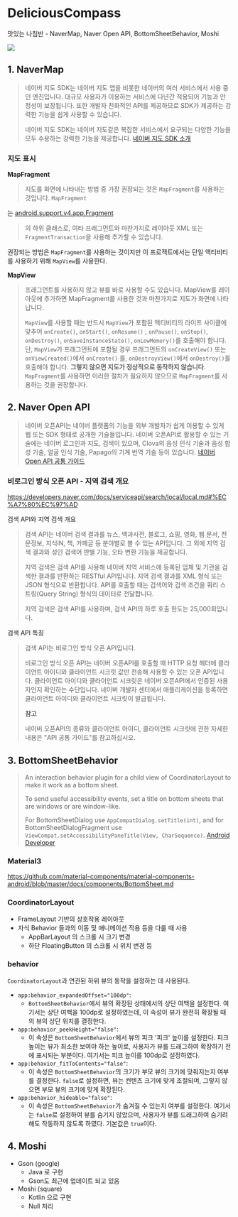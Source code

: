 # DeliciousCompass

맛있는 나침반 - NaverMap, Naver Open API, BottomSheetBehavior, Moshi

![](README_images/맛있는나침반.gif)

## 1. NaverMap

> 네이버 지도 SDK는 네이버 지도 앱을 비롯한 네이버의 여러 서비스에서 사용 중인 엔진입니다. 대규모 사용자가 이용하는 서비스에 다년간 적용되어 기능과 안정성이 보장됩니다.
> 또한 개발자 친화적인 API를 제공하므로 SDK가 제공하는 강력한 기능을 쉽게 사용할 수 있습니다.
>
> 네이버 지도 SDK는 네이버 지도같은 복잡한 서비스에서 요구되는 다양한 기능을 모두 수용하는 강력한 기능을 제공합니다.
> [네이버 지도 SDK 소개](https://navermaps.github.io/android-map-sdk/guide-ko/0.html)

### 지도 표시

**MapFragment**
> 지도를 화면에 나타내는 방법 중 가장 권장되는 것은 `MapFragment`를 사용하는 것입니다. `MapFragment`
>
는 [android.support.v4.app.Fragment](https://developer.android.com/reference/android/support/v4/app/Fragment)
> 의
> 하위 클래스로, 여타 프래그먼트와 마찬가지로 레이아웃 XML 또는 `FragmentTransaction`을 사용해 추가할 수 있습니다.

권장되는 방법은 `MapFragment`를 사용하는 것이지만 이 프로젝트에서는 단일 액티비티를 사용하기 위해 `MapView`를 사용한다.

**MapView**
> 프래그먼트를 사용하지 않고 뷰를 바로 사용할 수도 있습니다. MapView를 레이아웃에 추가하면 MapFragment를 사용한 것과 마찬가지로 지도가 화면에 나타납니다.
>
> `MapView`를 사용할 때는 반드시 `MapView`가 포함된 액티비티의 라이프 사이클에 맞추어 `onCreate()`, `onStart()`, `onResume()`
> , `onPause()`, `onStop()`, `onDestroy()`, `onSaveInstanceState()`, `onLowMemory()`를 호출해야 합니다.
> 단, `MapView`가 프래그먼트에 포함될 경우 프래그먼트의 `onCreateView()` 또는 `onViewCreated()`에서 `onCreate()`
> 를, `onDestroyView()`에서 `onDestroy()`를 호출해야 합니다.
> **그렇지 않으면 지도가 정상적으로 동작하지 않습니다**. `MapFragment`를 사용하면 이러한 절차가 필요하지 않으므로 `MapFragment`를 사용하는 것을
> 권장합니다.

## 2. Naver Open API

> 네이버 오픈API는 네이버 플랫폼의 기능을 외부 개발자가 쉽게 이용할 수 있게 웹 또는 SDK 형태로 공개한 기술들입니다. 네이버 오픈API로 활용할 수 있는 기술에는 네이버
> 로그인과 지도, 검색이 있으며, Clova의 음성 인식 기술과 음성 합성 기술, 얼굴 인식 기술, Papago의 기계 번역 기술 등이 있습니다.
> [네이버 Open API 공통 가이드](https://developers.naver.com/docs/common/openapiguide/)

### 비로그인 방식 오픈 API - 지역 검색 개요

https://developers.naver.com/docs/serviceapi/search/local/local.md#%EC%A7%80%EC%97%AD

검색 API와 지역 검색 개요

> 검색 API는 네이버 검색 결과를 뉴스, 백과사전, 블로그, 쇼핑, 영화, 웹 문서, 전문정보, 지식iN, 책, 카페글 등 분야별로 볼 수 있는 API입니다. 그 외에 지역
> 검색 결과와 성인 검색어 판별 기능, 오타 변환 기능을 제공합니다.
>
> 지역 검색은 검색 API를 사용해 네이버 지역 서비스에 등록된 업체 및 기관을 검색한 결과를 반환하는 RESTful API입니다. 지역 검색 결과를 XML 형식 또는 JSON
> 형식으로 반환합니다. API를 호출할 때는 검색어와 검색 조건을 쿼리 스트링(Query String) 형식의 데이터로 전달합니다.
>
> 지역 검색은 검색 API를 사용하며, 검색 API의 하루 호출 한도는 25,000회입니다.

검색 API 특징
> 검색 API는 비로그인 방식 오픈 API입니다.
>
> 비로그인 방식 오픈 API는 네이버 오픈API를 호출할 때 HTTP 요청 헤더에 클라이언트 아이디와 클라이언트 시크릿 값만 전송해 사용할 수 있는 오픈 API입니다. 클라이언트
> 아이디와 클라이언트 시크릿은 네이버 오픈API에서 인증된 사용자인지 확인하는 수단입니다. 네이버 개발자 센터에서 애플리케이션을 등록하면 클라이언트 아이디와 클라이언트 시크릿이
> 발급됩니다.
>
> **참고**
>
> 네이버 오픈API의 종류와 클라이언트 아이디, 클라이언트 시크릿에 관한 자세한 내용은 "API 공통 가이드"를 참고하십시오.

## 3. BottomSheetBehavior

> An interaction behavior plugin for a child view of CoordinatorLayout to make it work as a bottom
> sheet.
>
> To send useful accessibility events, set a title on bottom sheets that are windows or are
> window-like.
>
> For BottomSheetDialog use `AppCompatDialog.setTitle(int)`, and for
> BottomSheetDialogFragment use `ViewCompat.setAccessibilityPaneTitle(View, CharSequence)`.
> [Android Developer](https://developer.android.com/reference/com/google/android/material/bottomsheet/BottomSheetBehavior)

### Material3

https://github.com/material-components/material-components-android/blob/master/docs/components/BottomSheet.md

### CoordinatorLayout

- FrameLayout 기반의 상호작용 레이아웃
- 자식 Behavior 들과의 이동 및 애니메이션 작용 등을 다룰 때 사용
    - AppBarLayout 의 스크롤 시 크기 변경
    - 하단 FloatingButton 의 스크롤 시 위치 변경 등

### behavior

`CoordinatorLayout`과 연관된 하위 뷰의 동작을 설정하는 데 사용된다.

- `app:behavior_expandedOffset="100dp"`: 
  - `BottomSheetBehavior`에서 뷰의 확장된 상태에서의 상단 여백을 설정한다. 여기서는 상단
    여백을 100dp로 설정하였는데, 이 속성이 뷰가 완전히 확장될 때의 뷰의 상단 위치를 결정한다.
- `app:behavior_peekHeight="false"`: 
  - 이 속성은 `BottomSheetBehavior`에서 뷰의 피크 '피크' 높이를 설정한다. 피크 높이는 뷰가
    최소한 보여야 하는 높이로, 사용자가 뷰를 드래그하여 확장하기 전에 표시되는 부분이다. 여기서는 피크 높이를 100dp로 설정하였다.
- `app:behavior_fitToContents="false"`: 
  - 이 속성은 `BottomSheetBehavior`의 크기가 부모 뷰의 크기에 맞춰지는지 여부를
    결정한다. `false`로 설정하면, 뷰는 컨텐츠 크기에 맞게 조절되며, 그렇지 않으면 부모 뷰의 크기에 맞게 확장된다.
- `app:behavior_hideable="false"`: 
  - 이 속성은 `BottomSheetBehavior`가 숨겨질 수 있는지 여부를 설정한다. 여기서는 `false`로
    설정하여 뷰를 숨기지 않았으며, 사용자가 뷰를 드래그하여 숨기려 해도 작동하지 않도록 하였다. 기본값은 `true`이다.

## 4. Moshi

- Gson (google)
    - Java 로 구현
    - Gson도 최근에 업데이트 되고 있음
- Moshi (square)
    - Kotlin 으로 구현
    - Null 처리
